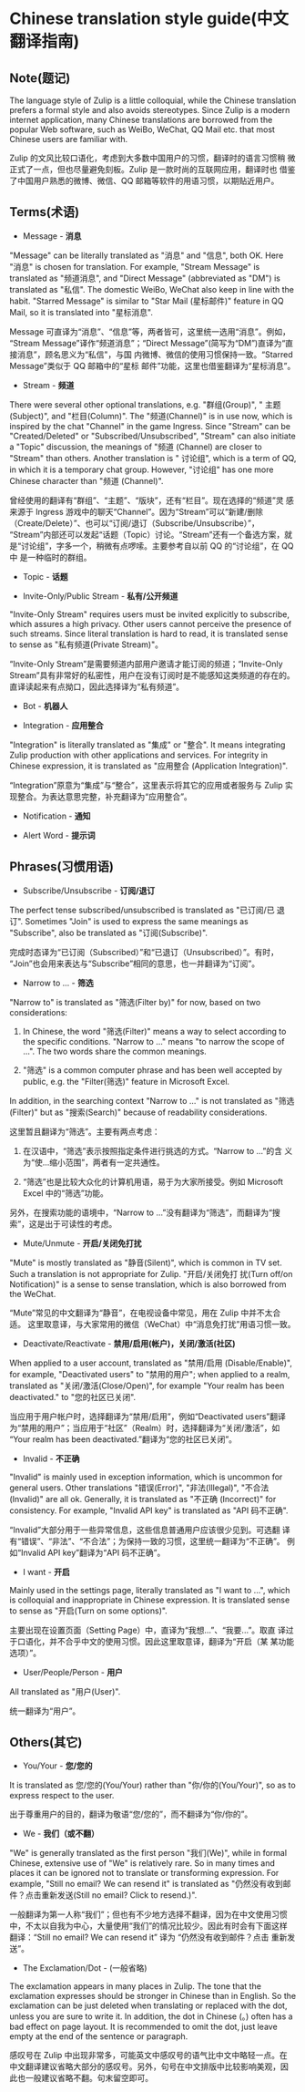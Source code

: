 # Chinese translation style guide(中文翻译指南)

## Note(题记)

The language style of Zulip is a little colloquial, while the Chinese
translation prefers a formal style and also avoids stereotypes. Since
Zulip is a modern internet application, many Chinese translations are
borrowed from the popular Web software, such as WeiBo, WeChat, QQ
Mail etc. that most Chinese users are familiar with.

Zulip 的文风比较口语化，考虑到大多数中国用户的习惯，翻译时的语言习惯稍
微正式了一点，但也尽量避免刻板。Zulip 是一款时尚的互联网应用，翻译时也
借鉴了中国用户熟悉的微博、微信、QQ 邮箱等软件的用语习惯，以期贴近用户。

## Terms(术语)

- Message - **消息**

"Message" can be literally translated as "消息" and "信息", both
OK. Here "消息" is chosen for translation. For example, "Stream
Message" is translated as "频道消息", and "Direct Message" (abbreviated as "DM") is translated as "私信". The domestic WeiBo, WeChat also keep in line
with the habit. "Starred Message" is similar to "Star Mail (星标邮件)"
feature in QQ Mail, so it is translated into "星标消息".

Message 可直译为“消息”、“信息”等，两者皆可，这里统一选用“消息”。例如，
“Stream Message”译作“频道消息”；“Direct Message”(简写为“DM”)直译为“直接消息”，顾名思义为“私信"，与国
内微博、微信的使用习惯保持一致。“Starred Message”类似于 QQ 邮箱中的“星标
邮件”功能，这里也借鉴翻译为“星标消息”。

- Stream - **频道**

There were several other optional translations, e.g. "群组(Group)", "
主题(Subject)", and "栏目(Column)". The "频道(Channel)" is in use now,
which is inspired by the chat "Channel" in the game Ingress. Since
"Stream" can be "Created/Deleted" or "Subscribed/Unsubscribed",
"Stream" can also initiate a "Topic" discussion, the meanings of "频道
(Channel) are closer to "Stream" than others. Another translation is "
讨论组", which is a term of QQ, in which it is a temporary chat
group. However, "讨论组" has one more Chinese character than "频道
(Channel)".

曾经使用的翻译有“群组”、“主题”、“版块”，还有“栏目”。现在选择的“频道”灵
感来源于 Ingress 游戏中的聊天“Channel”。因为“Stream”可以“新建/删除
（Create/Delete）”、也可以“订阅/退订（Subscribe/Unsubscribe）”，
“Stream”内部还可以发起“话题（Topic）讨论。“Stream”还有一个备选方案，就
是“讨论组”，字多一个，稍微有点啰嗦。主要参考自以前 QQ 的“讨论组”，在 QQ 中
是一种临时的群组。

- Topic - **话题**

- Invite-Only/Public Stream - **私有/公开频道**

"Invite-Only Stream" requires users must be invited explicitly to
subscribe, which assures a high privacy. Other users cannot perceive
the presence of such streams. Since literal translation is hard to
read, it is translated sense to sense as "私有频道(Private Stream)"。

“Invite-Only Stream”是需要频道内部用户邀请才能订阅的频道；“Invite-Only
Stream”具有非常好的私密性，用户在没有订阅时是不能感知这类频道的存在的。
直译读起来有点拗口，因此选择译为“私有频道”。

- Bot - **机器人**

- Integration - **应用整合**

"Integration" is literally translated as "集成" or "整合". It means
integrating Zulip production with other applications and services. For
integrity in Chinese expression, it is translated as "应用整合
(Application Integration)".

“Integration”原意为“集成”与“整合”，这里表示将其它的应用或者服务与 Zulip
实现整合。为表达意思完整，补充翻译为“应用整合”。

- Notification - **通知**

- Alert Word - **提示词**

## Phrases(习惯用语)

- Subscribe/Unsubscribe - **订阅/退订**

The perfect tense subscribed/unsubscribed is translated as "已订阅/已
退订". Sometimes "Join" is used to express the same meanings as
"Subscribe", also be translated as "订阅(Subscribe)".

完成时态译为“已订阅（Subscribed）”和“已退订（Unsubscribed）”。有时，
“Join”也会用来表达与“Subscribe”相同的意思，也一并翻译为“订阅”。

- Narrow to ... - **筛选**

"Narrow to" is translated as "筛选(Filter by)" for now, based on two considerations:

1. In Chinese, the word "筛选(Filter)" means a way to select according
   to the specific conditions. "Narrow to ..." means "to narrow the
   scope of ...". The two words share the common meanings.

2. "筛选" is a common computer phrase and has been well
   accepted by public, e.g. the "Filter(筛选)" feature in Microsoft
   Excel.

In addition, in the searching context "Narrow to ..." is not
translated as "筛选(Filter)" but as "搜索(Search)" because of
readability considerations.

这里暂且翻译为“筛选”。主要有两点考虑：

1. 在汉语中，“筛选”表示按照指定条件进行挑选的方式。“Narrow to ...”的含
   义为“使...缩小范围”，两者有一定共通性。

2. “筛选”也是比较大众化的计算机用语，易于为大家所接受。例如 Microsoft
   Excel 中的“筛选”功能。

另外，在搜索功能的语境中，“Narrow to ...”没有翻译为“筛选”，而翻译为“搜
索”，这是出于可读性的考虑。

- Mute/Unmute - **开启/关闭免打扰**

"Mute" is mostly translated as "静音(Silent)", which is common in TV
set. Such a translation is not appropriate for Zulip. "开启/关闭免打
扰(Turn off/on Notification)" is a sense to sense translation, which
is also borrowed from the WeChat.

“Mute”常见的中文翻译为“静音”，在电视设备中常见，用在 Zulip 中并不太合适。
这里取意译，与大家常用的微信（WeChat）中“消息免打扰”用语习惯一致。

- Deactivate/Reactivate - **禁用/启用(帐户)，关闭/激活(社区)**

When applied to a user account, translated as "禁用/启用
(Disable/Enable)", for example, "Deactivated users" to "禁用的用户";
when applied to a realm, translated as "关闭/激活(Close/Open)", for
example "Your realm has been deactivated." to "您的社区已关闭".

当应用于用户帐户时，选择翻译为“禁用/启用”，例如“Deactivated users”翻译
为“禁用的用户”；当应用于“社区”（Realm）时，选择翻译为“关闭/激活”，如
“Your realm has been deactivated.”翻译为“您的社区已关闭”。

- Invalid - **不正确**

"Invalid" is mainly used in exception information, which is uncommon
for general users. Other translations "错误(Error)", "非法(Illegal)",
"不合法(Invalid)" are all ok. Generally, it is translated as "不正确
(Incorrect)" for consistency. For example, "Invalid API key" is
translated as "API 码不正确".

“Invalid”大部分用于一些异常信息，这些信息普通用户应该很少见到。可选翻
译有“错误”、“非法”、“不合法”；为保持一致的习惯，这里统一翻译为“不正确”。
例如“Invalid API key”翻译为“API 码不正确”。

- I want - **开启**

Mainly used in the settings page, literally translated as "I want to
...", which is colloquial and inappropriate in Chinese expression. It
is translated sense to sense as "开启(Turn on some options)".

主要出现在设置页面（Setting Page）中，直译为“我想...”、“我要...”。取直
译过于口语化，并不合乎中文的使用习惯。因此这里取意译，翻译为“开启（某
某功能选项）”。

- User/People/Person - **用户**

All translated as "用户(User)".

统一翻译为“用户”。

## Others(其它)

- You/Your - **您/您的**

It is translated as 您/您的(You/Your) rather than "你/你的(You/Your)",
so as to express respect to the user.

出于尊重用户的目的，翻译为敬语“您/您的”，而不翻译为“你/你的”。

- We - **我们（或不翻）**

"We" is generally translated as the first person "我们(We)", while in
formal Chinese, extensive use of "We" is relatively rare. So in many
times and places it can be ignored not to translate or transforming
expression. For example, "Still no email? We can resend it" is
translated as "仍然没有收到邮件？点击重新发送(Still no email? Click to
resend.)".

一般翻译为第一人称“我们”；但也有不少地方选择不翻译，因为在中文使用习惯
中，不太以自我为中心，大量使用“我们”的情况比较少。因此有时会有下面这样
翻译：“Still no email? We can resend it” 译为 “仍然没有收到邮件？点击
重新发送”。

- The Exclamation/Dot - (一般省略)

The exclamation appears in many places in Zulip. The tone that the
exclamation expresses should be stronger in Chinese than in
English. So the exclamation can be just deleted when translating or
replaced with the dot, unless you are sure to write it. In addition,
the dot in Chinese (。) often has a bad effect on page layout. It is
recommended to omit the dot, just leave empty at the end of the
sentence or paragraph.

感叹号在 Zulip 中出现非常多，可能英文中感叹号的语气比中文中略轻一点。在
中文翻译建议省略大部分的感叹号。另外，句号在中文排版中比较影响美观，因
此也一般建议省略不翻。句末留空即可。
